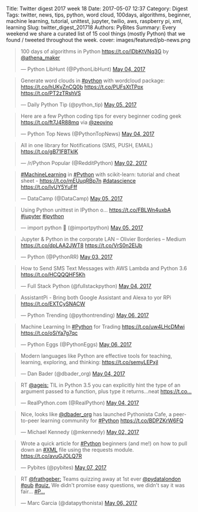 Title: Twitter digest 2017 week 18
Date: 2017-05-07 12:37
Category: Digest
Tags: twitter, news, tips, python, word cloud, 100days, algorithms, beginner, machine learning, tutorial, unittest, jupyter, twilio, aws, raspberry pi, xml, learning
Slug: twitter_digest_201718
Authors: PyBites
Summary: Every weekend we share a curated list of 15 cool things (mostly Python) that we found / tweeted throughout the week.
cover: images/featured/pb-news.png

<blockquote class="twitter-tweet"><p>100 days of algorithms in Python <a href="https://t.co/IDbKtVNq3G" title="https://t.co/IDbKtVNq3G" target="_blank">https://t.co/IDbKtVNq3G</a> by <a href="https://twitter.com/@athena_maker" target="_blank">@athena_maker</a></p>— Python LibHunt (@PythonLibHunt) <a href="https://twitter.com/PythonLibHunt/status/860224295812833280" data-datetime="2017-05-04T20:07:08+00:00">May 04, 2017</a></blockquote>

<blockquote class="twitter-tweet"><p>Generate word clouds in <a href="https://twitter.com/search/#python" target="_blank">#python</a> with wordcloud package: <a href="https://t.co/hUKyZnCQ0b" title="https://t.co/hUKyZnCQ0b" target="_blank">https://t.co/hUKyZnCQ0b</a> <a href="https://t.co/PUFsXtTPox" title="https://t.co/PUFsXtTPox" target="_blank">https://t.co/PUFsXtTPox</a> <a href="https://t.co/PT2zTRshVS" title="https://t.co/PT2zTRshVS" target="_blank">https://t.co/PT2zTRshVS</a></p>— Daily Python Tip (@python_tip) <a href="https://twitter.com/python_tip/status/860403698207305730" data-datetime="2017-05-05T08:00:01+00:00">May 05, 2017</a></blockquote>

<blockquote class="twitter-tweet"><p>Here are a few Python coding tips for every beginner coding geek <a href="https://t.co/ft7J4R88mq" title="https://t.co/ft7J4R88mq" target="_blank">https://t.co/ft7J4R88mq</a> via <a href="https://twitter.com/@zeovino" target="_blank">@zeovino</a></p>— Python Top News (@PythonTopNews) <a href="https://twitter.com/PythonTopNews/status/860048622733467648" data-datetime="2017-05-04T08:29:05+00:00">May 04, 2017</a></blockquote>

<blockquote class="twitter-tweet"><p>All in one library for Notifications (SMS, PUSH, EMAIL) <a href="https://t.co/gB71FBTkIK" title="https://t.co/gB71FBTkIK" target="_blank">https://t.co/gB71FBTkIK</a></p>— /r/Python Popular (@RedditPython) <a href="https://twitter.com/RedditPython/status/859392038462255105" data-datetime="2017-05-02T13:00:03+00:00">May 02, 2017</a></blockquote>

<blockquote class="twitter-tweet"><p><a href="https://twitter.com/search/#MachineLearning" target="_blank">#MachineLearning</a> in <a href="https://twitter.com/search/#Python" target="_blank">#Python</a> with scikit-learn: tutorial and cheat sheet - <a href="https://t.co/mEUuqRBp7n" title="https://t.co/mEUuqRBp7n" target="_blank">https://t.co/mEUuqRBp7n</a> <a href="https://twitter.com/search/#datascience" target="_blank">#datascience</a> <a href="https://t.co/IvUY5YuFff" title="https://t.co/IvUY5YuFff" target="_blank">https://t.co/IvUY5YuFff</a></p>— DataCamp (@DataCamp) <a href="https://twitter.com/DataCamp/status/860585201210204160" data-datetime="2017-05-05T20:01:15+00:00">May 05, 2017</a></blockquote>

<blockquote class="twitter-tweet"><p>Using Python unittest in IPython o... <a href="https://t.co/FBLWn4uxbA" title="https://t.co/FBLWn4uxbA" target="_blank">https://t.co/FBLWn4uxbA</a> <a href="https://twitter.com/search/#jupyter" target="_blank">#jupyter</a> <a href="https://twitter.com/search/#ipython" target="_blank">#ipython</a></p>— import python 🐍 (@importpython) <a href="https://twitter.com/importpython/status/860288380529242112" data-datetime="2017-05-05T00:21:47+00:00">May 05, 2017</a></blockquote>

<blockquote class="twitter-tweet"><p>Jupyter &amp; Python in the corporate LAN – Olivier Borderies – Medium <a href="https://t.co/dpLAA2JWT8" title="https://t.co/dpLAA2JWT8" target="_blank">https://t.co/dpLAA2JWT8</a> <a href="https://t.co/VrS0n2ElJb" title="https://t.co/VrS0n2ElJb" target="_blank">https://t.co/VrS0n2ElJb</a></p>— Python (@PythonRR) <a href="https://twitter.com/PythonRR/status/859698375708594178" data-datetime="2017-05-03T09:17:19+00:00">May 03, 2017</a></blockquote>

<blockquote class="twitter-tweet"><p>How to Send SMS Text Messages with AWS Lambda and Python 3.6 <a href="https://t.co/HCQQQHF5Kh" title="https://t.co/HCQQQHF5Kh" target="_blank">https://t.co/HCQQQHF5Kh</a></p>— Full Stack Python (@fullstackpython) <a href="https://twitter.com/fullstackpython/status/860174196466429952" data-datetime="2017-05-04T16:48:04+00:00">May 04, 2017</a></blockquote>

<blockquote class="twitter-tweet"><p>AssistantPi - Bring both Google Assistant and Alexa to yor RPi <a href="https://t.co/EXTCySNACW" title="https://t.co/EXTCySNACW" target="_blank">https://t.co/EXTCySNACW</a></p>— Python Trending (@pythontrending) <a href="https://twitter.com/pythontrending/status/860917626163388417" data-datetime="2017-05-06T18:02:11+00:00">May 06, 2017</a></blockquote>

<blockquote class="twitter-tweet"><p>Machine Learning In <a href="https://twitter.com/search/#Python" target="_blank">#Python</a> for Trading <a href="https://t.co/uw4LHcDMwi" title="https://t.co/uw4LHcDMwi" target="_blank">https://t.co/uw4LHcDMwi</a> <a href="https://t.co/oSiYa7g7qc" title="https://t.co/oSiYa7g7qc" target="_blank">https://t.co/oSiYa7g7qc</a></p>— Python Eggs (@PythonEggs) <a href="https://twitter.com/PythonEggs/status/860772182426656769" data-datetime="2017-05-06T08:24:15+00:00">May 06, 2017</a></blockquote>

<blockquote class="twitter-tweet"><p>Modern languages like Python are effective tools for teaching, learning, exploring, and thinking: <a href="https://t.co/semyLEPxjl" title="https://t.co/semyLEPxjl" target="_blank">https://t.co/semyLEPxjl</a></p>— Dan Bader (@dbader_org) <a href="https://twitter.com/dbader_org/status/860276628068478976" data-datetime="2017-05-04T23:35:05+00:00">May 04, 2017</a></blockquote>

<blockquote class="twitter-tweet"><p>RT <a href="https://twitter.com/@ageis:" target="_blank">@ageis:</a> TIL in Python 3.5 you can explicitly hint the type of an argument passed to a function, plus type it returns...neat <a href="https://t.co…" title="https://t.co…" target="_blank">https://t.co…</a></p>— RealPython.com (@RealPython) <a href="https://twitter.com/RealPython/status/860271618387529729" data-datetime="2017-05-04T23:15:11+00:00">May 04, 2017</a></blockquote>

<blockquote class="twitter-tweet"><p>Nice, looks like <a href="https://twitter.com/@dbader_org" target="_blank">@dbader_org</a> has launched Pythonista Cafe, a peer-to-peer learning community for <a href="https://twitter.com/search/#Python" target="_blank">#Python</a> <a href="https://t.co/BDPZKrW6FQ" title="https://t.co/BDPZKrW6FQ" target="_blank">https://t.co/BDPZKrW6FQ</a></p>— Michael Kennedy (@mkennedy) <a href="https://twitter.com/mkennedy/status/859438982345740289" data-datetime="2017-05-02T16:06:35+00:00">May 02, 2017</a></blockquote>

<blockquote class="twitter-tweet"><p>Wrote a quick article for <a href="https://twitter.com/search/#Python" target="_blank">#Python</a> beginners (and me!) on how to pull down an <a href="https://twitter.com/search/#XML" target="_blank">#XML</a> file using the requests module. <a href="https://t.co/avuGJOLQ7R" title="https://t.co/avuGJOLQ7R" target="_blank">https://t.co/avuGJOLQ7R</a></p>— Pybites (@pybites) <a href="https://twitter.com/pybites/status/861051452973654016" data-datetime="2017-05-07T02:53:58+00:00">May 07, 2017</a></blockquote>

<blockquote class="twitter-tweet"><p>RT <a href="https://twitter.com/@frathgeber:" target="_blank">@frathgeber:</a> Teams quizzing away at 1st ever <a href="https://twitter.com/@pydatalondon" target="_blank">@pydatalondon</a> <a href="https://twitter.com/search/#pub" target="_blank">#pub</a> <a href="https://twitter.com/search/#quiz." target="_blank">#quiz.</a> We didn't promise easy questions, we didn't say it was fair... <a href="https://twitter.com/search/#P…" target="_blank">#P…</a></p>— Marc Garcia (@datapythonista) <a href="https://twitter.com/datapythonista/status/860992943599104000" data-datetime="2017-05-06T23:01:28+00:00">May 06, 2017</a></blockquote>